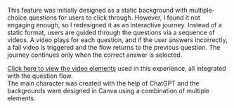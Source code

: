 This feature was initially designed as a static background with multiple-choice questions for users to click through. However, I found it not engaging enough, so I redesigned it as an interactive journey. Instead of a static format, users are guided through the questions via a sequence of videos. A video plays for each question, and if the user answers incorrectly, a fail video is triggered and the flow returns to the previous question. The journey continues only when the correct answer is selected.

[Click here to view the video elements](https://drive.google.com/drive/folders/1X2O0l2AIgqQtnF7mvz3CqUtoE1S9Uw8n?usp=drive_link) used in this experience, all integrated with the question flow.\
The main character was created with the help of ChatGPT and the backgrounds were designed in Canva using a combination of multiple elements.
